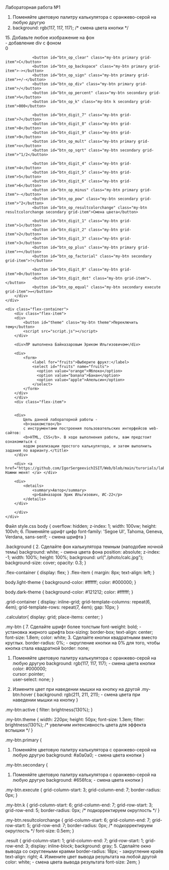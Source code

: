 Лабораторная работа №1

1. Поменяйте цветовую палитру калькулятора с оранжево-серой на любую другую
2. background: rgb(117, 117, 117); /* смена цвета кнопки */

<!DOCTYPE html>
<html lang="ru">

<head>
    <meta charset="UTF-8">
    <title>Калькулятор</title>
    <link rel="stylesheet" href="style.css"> 
</head>

<body>
15. Добавьте любое изображение на фон
    <div class="background"></div> - добавление div с фоном
    <div class="calculator">
        <div class="grid-container">
                <div id="result" class="result" style="padding-right: 15px">0</div>

                <button id="btn_op_clear" class="my-btn primary grid-item">C</button>
                <button id="btn_op_backspace" class="my-btn primary grid-item">-></button>
                <button id="btn_op_sign" class="my-btn primary grid-item">+/-</button>
                <button id="btn_op_div" class="my-btn primary grid-item">/</button>
                <button id="btn_op_percent" class="my-btn secondary grid-item">%</button>
                <button id="btn_op_k" class="my-btn k secondary grid-item">000</button>

                <button id="btn_digit_7" class="my-btn grid-item">7</button>
                <button id="btn_digit_8" class="my-btn grid-item">8</button>
                <button id="btn_digit_9" class="my-btn grid-item">9</button>
                <button id="btn_op_mult" class="my-btn primary grid-item">x</button>
                <button id="btn_op_sqrt" class="my-btn secondary grid-item">^1/2</button>

                <button id="btn_digit_4" class="my-btn grid-item">4</button>
                <button id="btn_digit_5" class="my-btn grid-item">5</button>
                <button id="btn_digit_6" class="my-btn grid-item">6</button>
                <button id="btn_op_minus" class="my-btn primary grid-item">-</button>
                <button id="btn_op_pow" class="my-btn secondary grid-item">^2</button>
                <button id="btn_op_resultcolorchange" class="my-btn resultcolorchange secondary grid-item">Смена цвета</button>     

                <button id="btn_digit_1" class="my-btn grid-item">1</button>
                <button id="btn_digit_2" class="my-btn grid-item">2</button>
                <button id="btn_digit_3" class="my-btn grid-item">3</button>
                <button id="btn_op_plus" class="my-btn primary grid-item">+</button>
                <button id="btn_op_factorial" class="my-btn secondary grid-item">!</button>
            
                <button id="btn_digit_0" class="my-btn grid-item">0</button>
                <button id="btn_digit_dot" class="my-btn grid-item">.</button>
                <button id="btn_op_equal" class="my-btn secondary execute grid-item">=</button>
        </div>
    </div>
    
    <div class="flex-container">
        <div class="flex-item">
        <div>
            <button id="theme" class="my-btn theme">Переключить тему</button>
            <script src="script.js"></script>
        </div>
    
        <div>ЛР выполнена Байназаровым Эриком Ильгизовичом</div>
    
        <div>
            <form>
                <label for="fruits">Выберите фрукт:</label>
                <select id="fruits" name="fruits">
                  <option value="orange">Яблоко</option>
                  <option value="banana">Банан</option>
                  <option value="apple">Апельсин</option>
                </select>
            </form>
        </div>
        </div>
        <div class="flex-item">
        
    
        <div>
            Цель данной лабораторной работы -
            <b>знакомство</b>
            с инструментами построения пользовательских интерфейсов web-сайтов: 
            <b>HTML, CSS</b>. В ходе выполнения работы, вам предстоит ознакомиться с
            кодом реализации простого калькулятора, и затем выполнить задания по варианту.</title>
        </div>
    
        <div> <a href="https://github.com/IgorSergeevichISIT/Web/blob/main/turorials/lab1/readme.md"> Нажми меня! </a> </div>

        <div>
            <details>
                <summary>Автор</summary>
                <p>Байназаров Эрик Ильгизович, ИС-22</p>
            </details>
        </div>

        </div>
    </div>
</body>
</html>

Файл style.css
body {
    overflow: hidden;
    z-index: 1;
    width: 100vw;
    height: 100vh;
6. Поменяйте шрифт цифр
    font-family: 'Segoe UI', Tahoma, Geneva, Verdana, sans-serif; - смена шрифта
}
  
.background {
2. Сделайте фон калькулятора темным (наподобие ночной темы)
    background: white; - смена цвета фона
    position: absolute;
    z-index: -1;
    width: 100%;
    height: 100%;
    background: url("./photo/calc.jpg");
    background-size: cover;
    opacity: 0.3;
}
  
  .flex-container {
    display: flex;
  }
  .flex-item {
    margin: 8px;
    text-align: left;
  }
  
  body.light-theme {
    background-color: #ffffff;
    color: #000000;
  }
  
  body.dark-theme {
    background-color: #121212;
    color: #ffffff;
  }
  
  .grid-container {
    display: inline-grid;
    grid-template-columns: repeat(6, 4em);
    grid-template-rows: repeat(7, 4em);
    gap: 10px;
  }
  
  .calculator{
    display: grid;
    place-items: center;
  }
  
.my-btn { 
7. Сделайте шрифт более толстым
    font-weight: bold; - установка жирного шрифта
    box-sizing: border-box;
    text-align: center;
    font-size: 1.8em;
    color: white;
3. Сделайте кнопки квадратными вместо круглых.
    border-radius: 0%; - округление кнопки на 0% для того, чтобы кнопка стала квадратной
    border: none;
1. Поменяйте цветовую палитру калькулятора с оранжево-серой на любую другую
    background: rgb(117, 117, 117); - смена цвета кнопки
    color: #000000;              
    cursor: pointer;            
    user-select: none;
} 

8. Измените цвет при наведении мышки на кнопку на другой
.my-btn:hover {
    background: rgb(211, 211, 211); - смена цвета при наведении мышки на кнопку
}
  
  .my-btn:active {
    filter: brightness(130%);
  }
  
  .my-btn.theme {
    width: 220px;
    height: 50px;
    font-size: 1.3em;
    filter: brightness(130%); /* увеличим интенсивность цвета для эффекта вспышки */
  }
  
.my-btn.primary { 
1. Поменяйте цветовую палитру калькулятора с оранжево-серой на любую другую
    background: #a0a0a0; - смена цвета кнопки
}

.my-btn.secondary { 
1. Поменяйте цветовую палитру калькулятора с оранжево-серой на любую другую
    background: #656fca; - смена цвета кнопки
}
  

.my-btn.execute {
    grid-column-start: 3;
    grid-column-end: 7;
    border-radius: 0px;
}
  
  .my-btn.k {
    grid-column-start: 6;
    grid-column-end: 7;
    grid-row-start: 3;
    grid-row-end: 5;
    border-radius: 0px;   /* подкорректируем округлость */
  }
  
  .my-btn.resultcolorchange {
    grid-column-start: 6;
    grid-column-end: 7;
    grid-row-start: 5;
    grid-row-end: 7;
    border-radius: 0px;   /* подкорректируем округлость */
    font-size: 0.5em;
  }
  
.result { 
    grid-column-start: 1;
    grid-column-end: 7;
    grid-row-start: 1;
    grid-row-end: 3;
    display: inline-block;
    background: gray;
5. Сделайте окно вывода со скруглеными краями
    border-radius: 18px; - закругление краёв             
    text-align: right;
4. Измените цвет вывода результата на любой другой
    color: white; - смена цвета вывода результата
    font-size: 2em;
}
